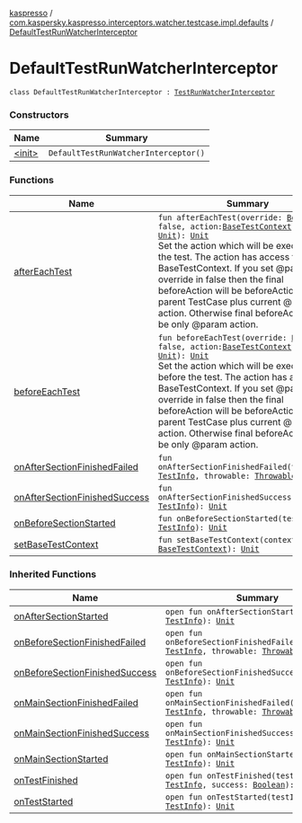 [kaspresso](../../index.md) / [com.kaspersky.kaspresso.interceptors.watcher.testcase.impl.defaults](../index.md) / [DefaultTestRunWatcherInterceptor](./index.md)

# DefaultTestRunWatcherInterceptor

`class DefaultTestRunWatcherInterceptor : `[`TestRunWatcherInterceptor`](../../com.kaspersky.kaspresso.interceptors.watcher.testcase/-test-run-watcher-interceptor/index.md)

### Constructors

| Name | Summary |
|---|---|
| [&lt;init&gt;](-init-.md) | `DefaultTestRunWatcherInterceptor()` |

### Functions

| Name | Summary |
|---|---|
| [afterEachTest](after-each-test.md) | `fun afterEachTest(override: `[`Boolean`](https://kotlinlang.org/api/latest/jvm/stdlib/kotlin/-boolean/index.html)` = false, action: `[`BaseTestContext`](../../com.kaspersky.kaspresso.testcases.core.testcontext/-base-test-context.md)`.() -> `[`Unit`](https://kotlinlang.org/api/latest/jvm/stdlib/kotlin/-unit/index.html)`): `[`Unit`](https://kotlinlang.org/api/latest/jvm/stdlib/kotlin/-unit/index.html)<br>Set the action which will be executed after the test. The action has access to BaseTestContext. If you set @param override in false then the final beforeAction will be     beforeAction of the parent TestCase plus current @param action.     Otherwise final beforeAction will be only @param action. |
| [beforeEachTest](before-each-test.md) | `fun beforeEachTest(override: `[`Boolean`](https://kotlinlang.org/api/latest/jvm/stdlib/kotlin/-boolean/index.html)` = false, action: `[`BaseTestContext`](../../com.kaspersky.kaspresso.testcases.core.testcontext/-base-test-context.md)`.() -> `[`Unit`](https://kotlinlang.org/api/latest/jvm/stdlib/kotlin/-unit/index.html)`): `[`Unit`](https://kotlinlang.org/api/latest/jvm/stdlib/kotlin/-unit/index.html)<br>Set the action which will be executed before the test. The action has access to BaseTestContext. If you set @param override in false then the final beforeAction will be     beforeAction of the parent TestCase plus current @param action.     Otherwise final beforeAction will be only @param action. |
| [onAfterSectionFinishedFailed](on-after-section-finished-failed.md) | `fun onAfterSectionFinishedFailed(testInfo: `[`TestInfo`](../../com.kaspersky.kaspresso.testcases.models.info/-test-info/index.md)`, throwable: `[`Throwable`](https://kotlinlang.org/api/latest/jvm/stdlib/kotlin/-throwable/index.html)`): `[`Unit`](https://kotlinlang.org/api/latest/jvm/stdlib/kotlin/-unit/index.html) |
| [onAfterSectionFinishedSuccess](on-after-section-finished-success.md) | `fun onAfterSectionFinishedSuccess(testInfo: `[`TestInfo`](../../com.kaspersky.kaspresso.testcases.models.info/-test-info/index.md)`): `[`Unit`](https://kotlinlang.org/api/latest/jvm/stdlib/kotlin/-unit/index.html) |
| [onBeforeSectionStarted](on-before-section-started.md) | `fun onBeforeSectionStarted(testInfo: `[`TestInfo`](../../com.kaspersky.kaspresso.testcases.models.info/-test-info/index.md)`): `[`Unit`](https://kotlinlang.org/api/latest/jvm/stdlib/kotlin/-unit/index.html) |
| [setBaseTestContext](set-base-test-context.md) | `fun setBaseTestContext(context: `[`BaseTestContext`](../../com.kaspersky.kaspresso.testcases.core.testcontext/-base-test-context.md)`): `[`Unit`](https://kotlinlang.org/api/latest/jvm/stdlib/kotlin/-unit/index.html) |

### Inherited Functions

| Name | Summary |
|---|---|
| [onAfterSectionStarted](../../com.kaspersky.kaspresso.interceptors.watcher.testcase/-test-run-watcher-interceptor/on-after-section-started.md) | `open fun onAfterSectionStarted(testInfo: `[`TestInfo`](../../com.kaspersky.kaspresso.testcases.models.info/-test-info/index.md)`): `[`Unit`](https://kotlinlang.org/api/latest/jvm/stdlib/kotlin/-unit/index.html) |
| [onBeforeSectionFinishedFailed](../../com.kaspersky.kaspresso.interceptors.watcher.testcase/-test-run-watcher-interceptor/on-before-section-finished-failed.md) | `open fun onBeforeSectionFinishedFailed(testInfo: `[`TestInfo`](../../com.kaspersky.kaspresso.testcases.models.info/-test-info/index.md)`, throwable: `[`Throwable`](https://kotlinlang.org/api/latest/jvm/stdlib/kotlin/-throwable/index.html)`): `[`Unit`](https://kotlinlang.org/api/latest/jvm/stdlib/kotlin/-unit/index.html) |
| [onBeforeSectionFinishedSuccess](../../com.kaspersky.kaspresso.interceptors.watcher.testcase/-test-run-watcher-interceptor/on-before-section-finished-success.md) | `open fun onBeforeSectionFinishedSuccess(testInfo: `[`TestInfo`](../../com.kaspersky.kaspresso.testcases.models.info/-test-info/index.md)`): `[`Unit`](https://kotlinlang.org/api/latest/jvm/stdlib/kotlin/-unit/index.html) |
| [onMainSectionFinishedFailed](../../com.kaspersky.kaspresso.interceptors.watcher.testcase/-test-run-watcher-interceptor/on-main-section-finished-failed.md) | `open fun onMainSectionFinishedFailed(testInfo: `[`TestInfo`](../../com.kaspersky.kaspresso.testcases.models.info/-test-info/index.md)`, throwable: `[`Throwable`](https://kotlinlang.org/api/latest/jvm/stdlib/kotlin/-throwable/index.html)`): `[`Unit`](https://kotlinlang.org/api/latest/jvm/stdlib/kotlin/-unit/index.html) |
| [onMainSectionFinishedSuccess](../../com.kaspersky.kaspresso.interceptors.watcher.testcase/-test-run-watcher-interceptor/on-main-section-finished-success.md) | `open fun onMainSectionFinishedSuccess(testInfo: `[`TestInfo`](../../com.kaspersky.kaspresso.testcases.models.info/-test-info/index.md)`): `[`Unit`](https://kotlinlang.org/api/latest/jvm/stdlib/kotlin/-unit/index.html) |
| [onMainSectionStarted](../../com.kaspersky.kaspresso.interceptors.watcher.testcase/-test-run-watcher-interceptor/on-main-section-started.md) | `open fun onMainSectionStarted(testInfo: `[`TestInfo`](../../com.kaspersky.kaspresso.testcases.models.info/-test-info/index.md)`): `[`Unit`](https://kotlinlang.org/api/latest/jvm/stdlib/kotlin/-unit/index.html) |
| [onTestFinished](../../com.kaspersky.kaspresso.interceptors.watcher.testcase/-test-run-watcher-interceptor/on-test-finished.md) | `open fun onTestFinished(testInfo: `[`TestInfo`](../../com.kaspersky.kaspresso.testcases.models.info/-test-info/index.md)`, success: `[`Boolean`](https://kotlinlang.org/api/latest/jvm/stdlib/kotlin/-boolean/index.html)`): `[`Unit`](https://kotlinlang.org/api/latest/jvm/stdlib/kotlin/-unit/index.html) |
| [onTestStarted](../../com.kaspersky.kaspresso.interceptors.watcher.testcase/-test-run-watcher-interceptor/on-test-started.md) | `open fun onTestStarted(testInfo: `[`TestInfo`](../../com.kaspersky.kaspresso.testcases.models.info/-test-info/index.md)`): `[`Unit`](https://kotlinlang.org/api/latest/jvm/stdlib/kotlin/-unit/index.html) |
